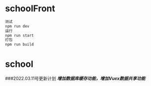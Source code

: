 # schoolFront
```bash
测试
npm run dev
运行
npm run start
打包
npm run build
```
# school
###2022.03.11号更新计划
___增加数据库缓存功能，增加Vuex数据共享功能___
